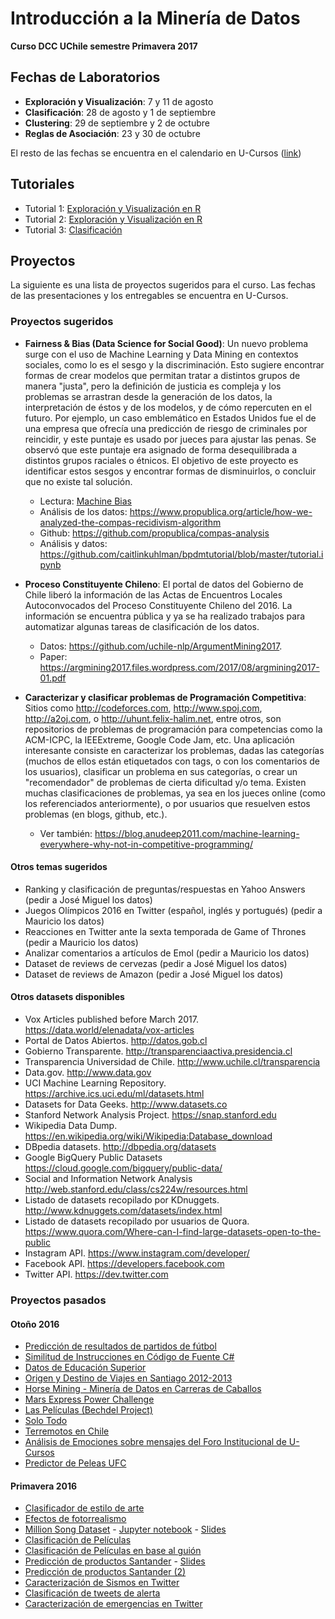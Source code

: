 # Introducción a la Minería de Datos

**Curso DCC UChile semestre Primavera 2017**

## Fechas de Laboratorios
- **Exploración y Visualización**: 7 y 11 de agosto
- **Clasificación**: 28 de agosto y 1 de septiembre
- **Clustering**: 29 de septiembre y 2 de octubre
- **Reglas de Asociación**: 23 y 30 de octubre

El resto de las fechas se encuentra en el calendario en U-Cursos ([link](https://www.u-cursos.cl/ingenieria/2017/2/CC5206/1/enlaces/))

## Tutoriales
- Tutorial 1: [Exploración y Visualización en R](https://github.com/mquezada/uchile-cc5206/blob/master/tutoriales/tutorial1.Rmd)
- Tutorial 2: [Exploración y Visualización en R](https://github.com/mquezada/uchile-cc5206/blob/master/tutoriales/tutorial2.Rmd)
- Tutorial 3: [Clasificación](https://github.com/mquezada/uchile-cc5206/blob/master/tutoriales/tutorial3.ipynb)

## Proyectos

La siguiente es una lista de proyectos sugeridos para el curso. Las fechas de las presentaciones y los entregables se encuentra en U-Cursos.

### Proyectos sugeridos

- **Fairness & Bias (Data Science for Social Good)**: Un nuevo problema surge con el uso de Machine Learning y Data Mining en contextos sociales, como lo es el sesgo y la discriminación. Esto sugiere encontrar formas de crear modelos que permitan tratar a distintos grupos de manera "justa", pero la definición de justicia es compleja y los problemas se arrastran desde la generación de los datos, la interpretación de éstos y de los modelos, y de cómo repercuten en el futuro. Por ejemplo, un caso emblemático en Estados Unidos fue el de una empresa que ofrecía una predicción de riesgo de criminales por reincidir, y este puntaje es usado por jueces para ajustar las penas. Se observó que este puntaje era asignado de forma desequilibrada a distintos grupos raciales o étnicos. El objetivo de este proyecto es identificar estos sesgos y encontrar formas de disminuirlos, o concluir que no existe tal solución.
  - Lectura: [Machine Bias](https://www.propublica.org/article/machine-bias-risk-assessments-in-criminal-sentencing)
  - Análisis de los datos: https://www.propublica.org/article/how-we-analyzed-the-compas-recidivism-algorithm
  - Github: https://github.com/propublica/compas-analysis
  - Análisis y datos: https://github.com/caitlinkuhlman/bpdmtutorial/blob/master/tutorial.ipynb

- **Proceso Constituyente Chileno**: El portal de datos del Gobierno de Chile liberó la información de las Actas de Encuentros Locales Autoconvocados del Proceso Constituyente Chileno del 2016. La información se encuentra pública y ya se ha realizado trabajos para automatizar algunas tareas de clasificación de los datos. 
  - Datos: https://github.com/uchile-nlp/ArgumentMining2017. 
  - Paper: https://argmining2017.files.wordpress.com/2017/08/argmining2017-01.pdf

- **Caracterizar y clasificar problemas de Programación Competitiva**: Sitios como http://codeforces.com, http://www.spoj.com, http://a2oj.com, o http://uhunt.felix-halim.net, entre otros, son repositorios de problemas de programación para competencias como la ACM-ICPC, la IEEExtreme, Google Code Jam, etc. Una aplicación interesante consiste en caracterizar los problemas, dadas las categorías (muchos de ellos están etiquetados con tags, o con los comentarios de los usuarios), clasificar un problema en sus categorías, o crear un "recomendador" de problemas de cierta dificultad y/o tema. Existen muchas clasificaciones de problemas, ya sea en los jueces online (como los referenciados anteriormente), o por usuarios que resuelven estos problemas (en blogs, github, etc.). 
  - Ver también: https://blog.anudeep2011.com/machine-learning-everywhere-why-not-in-competitive-programming/

#### Otros temas sugeridos

- Ranking y clasificación de preguntas/respuestas en Yahoo Answers (pedir a José Miguel los datos)
- Juegos Olímpicos 2016 en Twitter (español, inglés y portugués) (pedir a Mauricio los datos)
- Reacciones en Twitter ante la sexta temporada de Game of Thrones (pedir a Mauricio los datos)
- Analizar comentarios a artículos de Emol (pedir a Mauricio los datos)
- Dataset de reviews de cervezas (pedir a José Miguel los datos)
- Dataset de reviews de Amazon (pedir a José Miguel los datos)


#### Otros datasets disponibles
 
- Vox Articles published before March 2017. https://data.world/elenadata/vox-articles
- Portal de Datos Abiertos. http://datos.gob.cl
- Gobierno Transparente. http://transparenciaactiva.presidencia.cl
- Transparencia Universidad de Chile. http://www.uchile.cl/transparencia
- Data.gov. http://www.data.gov
- UCI Machine Learning Repository.
  https://archive.ics.uci.edu/ml/datasets.html
- Datasets for Data Geeks. http://www.datasets.co
- Stanford Network Analysis Project. https://snap.stanford.edu
- Wikipedia Data Dump. https://en.wikipedia.org/wiki/Wikipedia:Database_download
- DBpedia datasets. http://dbpedia.org/datasets
- Google BigQuery Public Datasets https://cloud.google.com/bigquery/public-data/
- Social and Information Network Analysis http://web.stanford.edu/class/cs224w/resources.html
- Listado de datasets recopilado por KDnuggets. http://www.kdnuggets.com/datasets/index.html
- Listado de datasets recopilado por usuarios de Quora.
  https://www.quora.com/Where-can-I-find-large-datasets-open-to-the-public
- Instagram API. https://www.instagram.com/developer/
- Facebook API. https://developers.facebook.com
- Twitter API. https://dev.twitter.com

### Proyectos pasados

#### Otoño 2016

* [Predicción de resultados de partidos de fútbol](https://cdn.rawgit.com/LucasCabello/DM/2ab32e5b/markdown.html)
* [Similitud de Instrucciones en Código de Fuente C#](https://users.dcc.uchile.cl/~mquezada/cursos/cc5206/2016-2/proyectos_pasados/ast/index.html)
* [Datos de Educación Superior](https://users.dcc.uchile.cl/~mquezada/cursos/cc5206/2016-2/proyectos_pasados/educ_superior/)
* [Origen y Destino de Viajes en Santiago 2012-2013](https://users.dcc.uchile.cl/~mquezada/cursos/cc5206/2016-2/proyectos_pasados/encuesta_transporte.html)
* [Horse Mining - Minería de Datos en Carreras de Caballos](https://horse-mining.blogspot.cl)
* [Mars Express Power Challenge](https://users.dcc.uchile.cl/~mquezada/cursos/cc5206/2016-2/proyectos_pasados/mars/)
* [Las Películas (Bechdel Project)](https://bechdeltestprojectblog.wordpress.com/)
* [Solo Todo](https://users.dcc.uchile.cl/~mquezada/cursos/cc5206/2016-2/proyectos_pasados/solotodo.html)
* [Terremotos en Chile](https://users.dcc.uchile.cl/~mquezada/cursos/cc5206/2016-2/proyectos_pasados/terremotos/)
* [Análisis de Emociones sobre mensajes del Foro Institucional de U-Cursos](https://users.dcc.uchile.cl/~mquezada/cursos/cc5206/2016-2/proyectos_pasados/u-cursos/)
* [Predictor de Peleas UFC](https://users.dcc.uchile.cl/~mquezada/cursos/cc5206/2016-2/proyectos_pasados/ufc)

#### Primavera 2016

* [Clasificador de estilo de arte](https://users.dcc.uchile.cl/~mquezada/cursos/cc5206/2016-2/proyectos/arte)
* [Efectos de fotorrealismo](https://users.dcc.uchile.cl/~mquezada/cursos/cc5206/2016-2/proyectos/foto_realismo)
* [Million Song Dataset](https://users.dcc.uchile.cl/~mquezada/cursos/cc5206/2016-2/proyectos/million_song) - [Jupyter notebook](https://users.dcc.uchile.cl/~mquezada/cursos/cc5206/2016-2/proyectos/million_song/InformeD3.ipynb) - [Slides](https://users.dcc.uchile.cl/~mquezada/cursos/cc5206/2016-2/proyectos/million_song/p.pptx)
* [Clasificación de Películas](https://users.dcc.uchile.cl/~mquezada/cursos/cc5206/2016-2/proyectos/peliculas)
* [Clasificación de Películas en base al guión](https://users.dcc.uchile.cl/~mquezada/cursos/cc5206/2016-2/proyectos/peliculas_guion)
* [Predicción de productos Santander](https://users.dcc.uchile.cl/~mquezada/cursos/cc5206/2016-2/proyectos/santander) - [Slides](https://users.dcc.uchile.cl/~mquezada/cursos/cc5206/2016-2/proyectos/santander/p3.key)
* [Predicción de productos Santander (2)](https://users.dcc.uchile.cl/~mquezada/cursos/cc5206/2016-2/proyectos/santander2)
* [Caracterización de Sismos en Twitter](https://users.dcc.uchile.cl/~mquezada/cursos/cc5206/2016-2/proyectos/sismos_twitter)
* [Clasificación de tweets de alerta](https://users.dcc.uchile.cl/~mquezada/cursos/cc5206/2016-2/proyectos/tweets_alerta)
* [Caracterización de emergencias en Twitter](https://users.dcc.uchile.cl/~mquezada/cursos/cc5206/2016-2/proyectos/twitter_emergencia)
